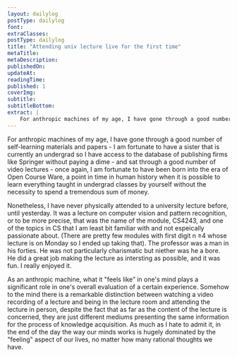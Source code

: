 ```yaml
---
layout: dailylog
postType: dailylog
font: 
extraClasses: 
postType: dailylog
title: "Attending univ lecture live for the first time"
metaTitle:
metaDescription: 
publishedOn: 
updateAt: 
readingTime: 
published: 1
coverImg: 
subtitle:
subtitleBottom:
extract: |
    For anthropic machines of my age, I have gone through a good number of self-learning materials and papers - I am fortunate to have a sister that is currently an undergrad so I have access to the database of publishing firms like Springer without paying a dime - and sat through a good number of video lectures - once again, I am fortunate to have been born into the era of Open Course Ware, a point in time in human history when it is possible to learn everything taught in undergrad classes by yourself without the necessity to spend a tremendous sum of money.
---
```


For anthropic machines of my age, I have gone through a good number of self-learning materials and papers - I am fortunate to have a sister that is currently an undergrad so I have access to the database of publishing firms like Springer without paying a dime - and sat through a good number of video lectures - once again, I am fortunate to have been born into the era of Open Course Ware, a point in time in human history when it is possible to learn everything taught in undergrad classes by yourself without the necessity to spend a tremendous sum of money.

Nonetheless, I have never physically attended to a university lecture before, until yesterday. It was a lecture on computer vision and pattern recognition, or to be more precise, that was the name of the module, CS4243, and one of the topics in CS that I am least bit familiar with and not espeically passionate about. (There are pretty few modules with first digit n &ge;4 whose lecture is on Monday so I ended up taking that). The professor was a man in his forties. He was not particularly charismatic but niether was he a bore. He did a great job making the lecture as intersting as possible, and it was fun. I really enjoyed it. 

As an anthropic machine, what it "feels like” in one's mind plays a significant role in one's overall evaluation of a certain experience. Somehow to the mind there is a remarkable distinction between watching a video recording of a lecture and being in the lecture room and attending the lecture in person, despite the fact that as far as the content of the lecture is concerned, they are just different mediums presenting the same information for the process of knowledge acquisition. As much as I hate to admit it, in the end of the day the way our minds works is hugely dominated by the "feeling" aspect of our lives, no matter how many rational thoughts we have.